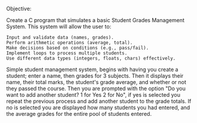 Objective:

Create a C program that simulates a basic Student Grades Management System. This system will allow the user to:

    Input and validate data (names, grades).
    Perform arithmetic operations (average, total).
    Make decisions based on conditions (e.g., pass/fail).
    Implement loops to process multiple students.
    Use different data types (integers, floats, chars) effectively.


Simple student management system, begins with having you create a student; enter a name, then grades for 3 subjects. Then it displays their name, their total marks, the student's grade average, and whether or not they passed the course.
Then you are prompted with the option "Do you want to add another student? 1 for Yes 2 for No", if yes is selected you repeat the previous process and add another student to the grade totals.
If no is selected you are displayed how many students you had entered, and the average grades for the entire pool of students entered.
